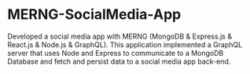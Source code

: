 # MERNG-SocialMedia-App
Developed a social media app with MERNG (MongoDB & Express.js & React.js & Node.js & GraphQL). 
This application implemented a GraphQL server that uses Node and Express to communicate to a MongoDB Database and fetch and persist data to a social media app back-end.
